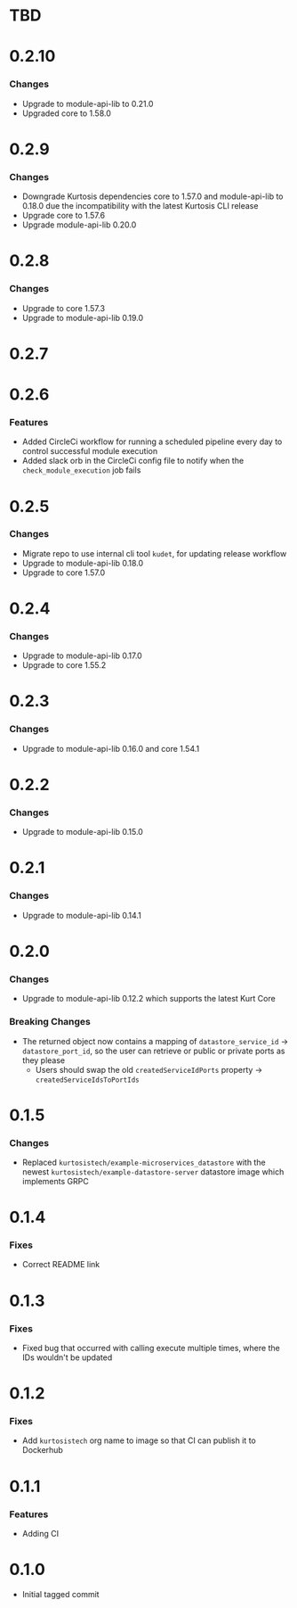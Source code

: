 # TBD

# 0.2.10

### Changes
* Upgrade to module-api-lib to 0.21.0
* Upgraded core to 1.58.0

# 0.2.9

### Changes
* Downgrade Kurtosis dependencies core to 1.57.0 and module-api-lib to 0.18.0 due the incompatibility with the latest Kurtosis CLI release
* Upgrade core to 1.57.6
* Upgrade module-api-lib 0.20.0

# 0.2.8
### Changes 
* Upgrade to core 1.57.3
* Upgrade to module-api-lib 0.19.0

# 0.2.7

# 0.2.6
### Features
* Added CircleCi workflow for running a scheduled pipeline every day to control successful module execution
* Added slack orb in the CircleCi config file to notify when the `check_module_execution` job fails

# 0.2.5
### Changes
* Migrate repo to use internal cli tool `kudet`, for updating release workflow
* Upgrade to module-api-lib 0.18.0
* Upgrade to core 1.57.0

# 0.2.4
### Changes
* Upgrade to module-api-lib 0.17.0
* Upgrade to core 1.55.2

# 0.2.3
### Changes
* Upgrade to module-api-lib 0.16.0 and core 1.54.1

# 0.2.2
### Changes
* Upgrade to module-api-lib 0.15.0

# 0.2.1
### Changes
* Upgrade to module-api-lib 0.14.1

# 0.2.0
### Changes
* Upgrade to module-api-lib 0.12.2 which supports the latest Kurt Core

### Breaking Changes
* The returned object now contains a mapping of `datastore_service_id` -> `datastore_port_id`, so the user can retrieve or public or private ports as they please
    * Users should swap the old `createdServiceIdPorts` property -> `createdServiceIdsToPortIds`

# 0.1.5
### Changes
* Replaced `kurtosistech/example-microservices_datastore` with the newest `kurtosistech/example-datastore-server` datastore image which implements GRPC

# 0.1.4
### Fixes
* Correct README link

# 0.1.3
### Fixes
* Fixed bug that occurred with calling execute multiple times, where the IDs wouldn't be updated

# 0.1.2
### Fixes
* Add `kurtosistech` org name to image so that CI can publish it to Dockerhub

# 0.1.1
### Features
* Adding CI

# 0.1.0
* Initial tagged commit
